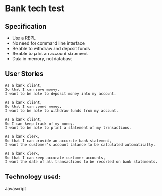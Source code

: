 # Bank tech test

## Specification
* Use a REPL
* No need for command line interface
* Be able to withdraw and deposit funds
* Be able to print an account statement
* Data in memory, not database

## User Stories
```
As a bank client,
So that I can save money,
I want to be able to deposit money into my account.
```
```
As a bank client,
So that I can spend money,
I want to be able to withdraw funds from my account.
```
```
As a bank client,
So I can keep track of my money,
I want to be able to print a statement of my transactions.
```
```
As a bank clerk,
So that I can provide an accurate bank statement,
I want the customer's account balance to be calculated automatically.
```
```
As a bank clerk,
So that I can keep accurate customer accounts,
I want the date of all transactions to be recorded on bank statements.
```

## Technology used:

Javascript
